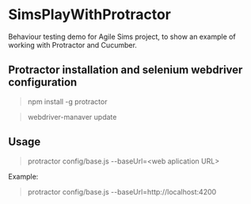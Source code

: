 # SimsPlayWithProtractor
Behaviour testing demo for Agile Sims project, to show an example of working with Protractor and Cucumber.

## Protractor installation and selenium webdriver configuration

> npm install -g protractor

> webdriver-manaver update



## Usage

> protractor config/base.js  --baseUrl=\<web aplication URL\>

Example: 

> protractor config/base.js  --baseUrl=http://localhost:4200

